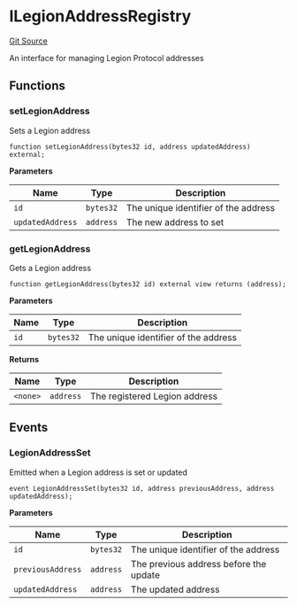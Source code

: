 # ILegionAddressRegistry
[Git Source](https://github.com/Legion-Team/evm-contracts/blob/e045131669c5801ab2e88b13e55002362a64c068/src/interfaces/ILegionAddressRegistry.sol)

An interface for managing Legion Protocol addresses


## Functions
### setLegionAddress

Sets a Legion address


```solidity
function setLegionAddress(bytes32 id, address updatedAddress) external;
```
**Parameters**

|Name|Type|Description|
|----|----|-----------|
|`id`|`bytes32`|The unique identifier of the address|
|`updatedAddress`|`address`|The new address to set|


### getLegionAddress

Gets a Legion address


```solidity
function getLegionAddress(bytes32 id) external view returns (address);
```
**Parameters**

|Name|Type|Description|
|----|----|-----------|
|`id`|`bytes32`|The unique identifier of the address|

**Returns**

|Name|Type|Description|
|----|----|-----------|
|`<none>`|`address`|The registered Legion address|


## Events
### LegionAddressSet
Emitted when a Legion address is set or updated


```solidity
event LegionAddressSet(bytes32 id, address previousAddress, address updatedAddress);
```

**Parameters**

|Name|Type|Description|
|----|----|-----------|
|`id`|`bytes32`|The unique identifier of the address|
|`previousAddress`|`address`|The previous address before the update|
|`updatedAddress`|`address`|The updated address|


